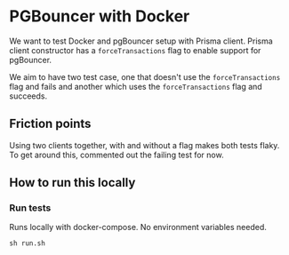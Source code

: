 # PGBouncer with Docker

We want to test Docker and pgBouncer setup with Prisma client. Prisma client constructor has a `forceTransactions` flag to enable support for pgBouncer.

We aim to have two test case, one that doesn't use the `forceTransactions` flag and fails and another which uses the `forceTransactions` flag and succeeds.

## Friction points

Using two clients together, with and without a flag makes both tests flaky. To get around this, commented out the failing test for now.

## How to run this locally

### Run tests

Runs locally with docker-compose. No environment variables needed.

```shell script
sh run.sh
```
